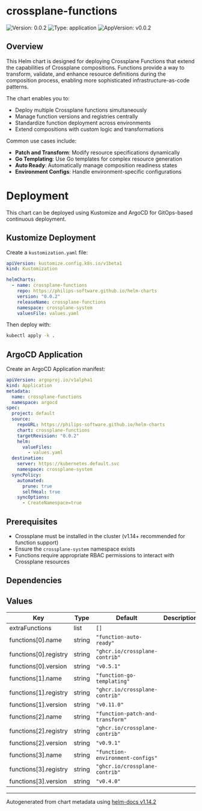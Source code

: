 # crossplane-functions

![Version: 0.0.2](https://img.shields.io/badge/Version-0.0.2-informational?style=flat-square) ![Type: application](https://img.shields.io/badge/Type-application-informational?style=flat-square) ![AppVersion: v0.0.2](https://img.shields.io/badge/AppVersion-v0.0.2-informational?style=flat-square)

## Overview

This Helm chart is designed for deploying Crossplane Functions that extend the capabilities of Crossplane compositions. Functions provide a way to transform, validate, and enhance resource definitions during the composition process, enabling more sophisticated infrastructure-as-code patterns.

The chart enables you to:
- Deploy multiple Crossplane functions simultaneously
- Manage function versions and registries centrally
- Standardize function deployment across environments
- Extend compositions with custom logic and transformations

Common use cases include:
- **Patch and Transform**: Modify resource specifications dynamically
- **Go Templating**: Use Go templates for complex resource generation
- **Auto Ready**: Automatically manage composition readiness states
- **Environment Configs**: Handle environment-specific configurations

# Deployment

This chart can be deployed using Kustomize and ArgoCD for GitOps-based continuous deployment.

## Kustomize Deployment

Create a `kustomization.yaml` file:

```yaml
apiVersion: kustomize.config.k8s.io/v1beta1
kind: Kustomization

helmCharts:
  - name: crossplane-functions
    repo: https://philips-software.github.io/helm-charts
    version: "0.0.2"
    releaseName: crossplane-functions
    namespace: crossplane-system
    valuesFile: values.yaml
```

Then deploy with:
```bash
kubectl apply -k .
```

## ArgoCD Application

Create an ArgoCD Application manifest:

```yaml
apiVersion: argoproj.io/v1alpha1
kind: Application
metadata:
  name: crossplane-functions
  namespace: argocd
spec:
  project: default
  source:
    repoURL: https://philips-software.github.io/helm-charts
    chart: crossplane-functions
    targetRevision: "0.0.2"
    helm:
      valueFiles:
        - values.yaml
  destination:
    server: https://kubernetes.default.svc
    namespace: crossplane-system
  syncPolicy:
    automated:
      prune: true
      selfHeal: true
    syncOptions:
      - CreateNamespace=true
```

## Prerequisites

- Crossplane must be installed in the cluster (v1.14+ recommended for function support)
- Ensure the `crossplane-system` namespace exists
- Functions require appropriate RBAC permissions to interact with Crossplane resources

## Dependencies

## Values

| Key | Type | Default | Description |
|-----|------|---------|-------------|
| extraFunctions | list | `[]` |  |
| functions[0].name | string | `"function-auto-ready"` |  |
| functions[0].registry | string | `"ghcr.io/crossplane-contrib"` |  |
| functions[0].version | string | `"v0.5.1"` |  |
| functions[1].name | string | `"function-go-templating"` |  |
| functions[1].registry | string | `"ghcr.io/crossplane-contrib"` |  |
| functions[1].version | string | `"v0.11.0"` |  |
| functions[2].name | string | `"function-patch-and-transform"` |  |
| functions[2].registry | string | `"ghcr.io/crossplane-contrib"` |  |
| functions[2].version | string | `"v0.9.1"` |  |
| functions[3].name | string | `"function-environment-configs"` |  |
| functions[3].registry | string | `"ghcr.io/crossplane-contrib"` |  |
| functions[3].version | string | `"v0.4.0"` |  |

----------------------------------------------
Autogenerated from chart metadata using [helm-docs v1.14.2](https://github.com/norwoodj/helm-docs/releases/v1.14.2)
